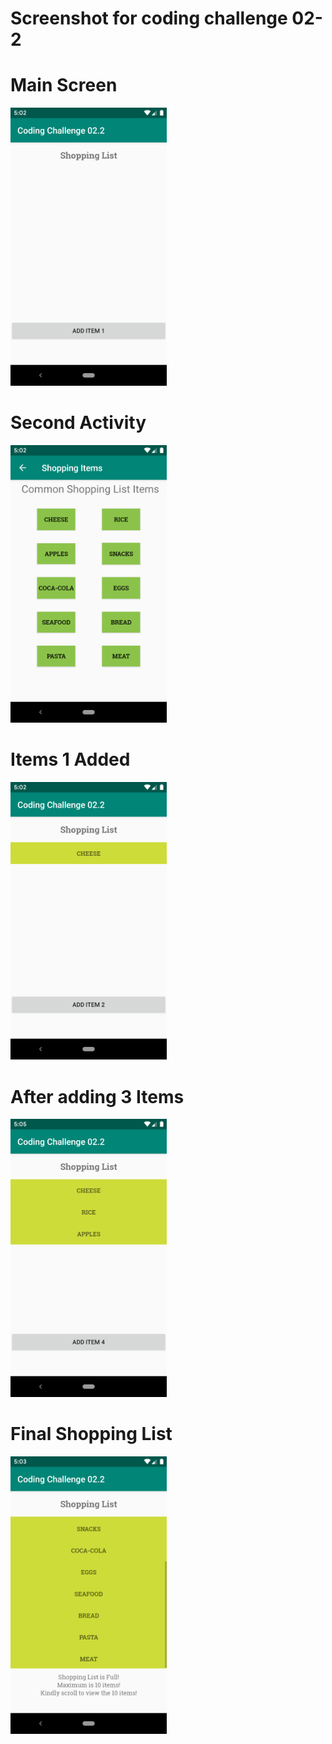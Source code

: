 # Screenshot for coding challenge 02-2
# Main Screen
<img src="screenshots/main_screen.png" width="250">

# Second Activity
<img src="screenshots/second_activity_UI.png" width="250">

# Items 1 Added
<img src="screenshots/item1_added.png" width="250">

# After adding 3 Items
<img src="screenshots/3_items_added.png" width="250">

# Final Shopping List
<img src="screenshots/final_shopping_list.png" width="250">
